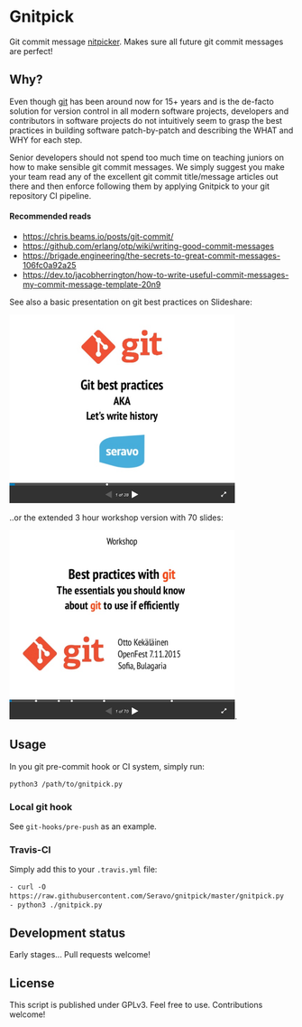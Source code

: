 # Gnitpick

Git commit message [nitpicker](https://en.wiktionary.org/wiki/nitpick). Makes sure all future git commit messages are perfect!

## Why?

Even though [git](https://git-scm.com/) has been around now for 15+ years and is the de-facto solution for version control in all modern software projects, developers and contributors in software projects do not intuitively seem to grasp the best practices in building software patch-by-patch and describing the WHAT and WHY for each step.

Senior developers should not spend too much time on teaching juniors on how to make sensible git commit messages. We simply suggest you make your team read any of the excellent git commit title/message articles out there and then enforce following them by applying Gnitpick to your git repository CI pipeline.

#### Recommended reads

* https://chris.beams.io/posts/git-commit/
* https://github.com/erlang/otp/wiki/writing-good-commit-messages
* https://brigade.engineering/the-secrets-to-great-commit-messages-106fc0a92a25
* https://dev.to/jacobherrington/how-to-write-useful-commit-messages-my-commit-message-template-20n9

See also a basic presentation on git best practices on Slideshare:

[![Git best practices presentation on Slideshare](images/slideshare-git-best-practices.png)](https://www.slideshare.net/ottokekalainen/git-best-practices-2016)


..or the extended 3 hour workshop version with 70 slides:

[![Git workshop presentation on Slideshare](images/slideshare-git-workshop.png)](https://www.slideshare.net/ottokekalainen/git-best-practices-workshop).


## Usage

In you git pre-commit hook or CI system, simply run:

    python3 /path/to/gnitpick.py

### Local git hook

See `git-hooks/pre-push` as an example.

### Travis-CI

Simply add this to your `.travis.yml` file:

    - curl -O https://raw.githubusercontent.com/Seravo/gnitpick/master/gnitpick.py
    - python3 ./gnitpick.py

## Development status

Early stages... Pull requests welcome!

## License

This script is published under GPLv3. Feel free to use. Contributions welcome!
